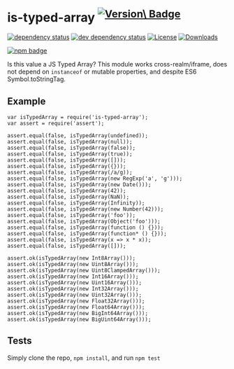 is-typed-array <sup>[![Version\ Badge](http://versionbadg.es/inspect-js/is-typed-array.svg)](https://npmjs.org/package/is-typed-array)</sup>
============================================================================================================================================

[![dependency status](https://david-dm.org/inspect-js/is-typed-array.svg)](https://david-dm.org/inspect-js/is-typed-array) [![dev dependency status](https://david-dm.org/inspect-js/is-typed-array/dev-status.svg)](https://david-dm.org/inspect-js/is-typed-array#info=devDependencies) [![License](http://img.shields.io/npm/l/is-typed-array.svg)](LICENSE) [![Downloads](http://img.shields.io/npm/dm/is-typed-array.svg)](http://npm-stat.com/charts.html?package=is-typed-array)

[![npm badge](https://nodei.co/npm/is-typed-array.png?downloads=true&stars=true)](https://npmjs.org/package/is-typed-array)

Is this value a JS Typed Array? This module works cross-realm/iframe, does not depend on `instanceof` or mutable properties, and despite ES6 Symbol.toStringTag.

Example
-------

    var isTypedArray = require('is-typed-array');
    var assert = require('assert');

    assert.equal(false, isTypedArray(undefined));
    assert.equal(false, isTypedArray(null));
    assert.equal(false, isTypedArray(false));
    assert.equal(false, isTypedArray(true));
    assert.equal(false, isTypedArray([]));
    assert.equal(false, isTypedArray({}));
    assert.equal(false, isTypedArray(/a/g));
    assert.equal(false, isTypedArray(new RegExp('a', 'g')));
    assert.equal(false, isTypedArray(new Date()));
    assert.equal(false, isTypedArray(42));
    assert.equal(false, isTypedArray(NaN));
    assert.equal(false, isTypedArray(Infinity));
    assert.equal(false, isTypedArray(new Number(42)));
    assert.equal(false, isTypedArray('foo'));
    assert.equal(false, isTypedArray(Object('foo')));
    assert.equal(false, isTypedArray(function () {}));
    assert.equal(false, isTypedArray(function* () {}));
    assert.equal(false, isTypedArray(x => x * x));
    assert.equal(false, isTypedArray([]));

    assert.ok(isTypedArray(new Int8Array()));
    assert.ok(isTypedArray(new Uint8Array()));
    assert.ok(isTypedArray(new Uint8ClampedArray()));
    assert.ok(isTypedArray(new Int16Array()));
    assert.ok(isTypedArray(new Uint16Array()));
    assert.ok(isTypedArray(new Int32Array()));
    assert.ok(isTypedArray(new Uint32Array()));
    assert.ok(isTypedArray(new Float32Array()));
    assert.ok(isTypedArray(new Float64Array()));
    assert.ok(isTypedArray(new BigInt64Array()));
    assert.ok(isTypedArray(new BigUint64Array()));

Tests
-----

Simply clone the repo, `npm install`, and run `npm test`
